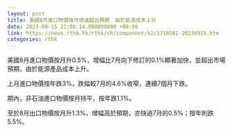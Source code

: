 ```yaml
---
layout: post
title: 美國8月進口物價按月增速超出預期　由於能源成本上升
date: 2023-09-15 21:00:14.000000000 +08:00
link: https://news.rthk.hk/rthk/ch/component/k2/1718561-20230915.htm
categories: rthk
---
```


美國8月進口物價按月升0.5%，增幅比7月向下修訂的0.1%顯著加快，並超出市場預期，由於能源產品成本上升。

上月進口物價按年跌3%，跌幅較7月的4.6%收窄，連續7個月下跌。

期內，非石油進口物價按月持平，按年跌1.1%。

至於8月出口物價按月升1.3%，增幅高於預期，亦快過7月的0.5%；按年則跌5.5%。
